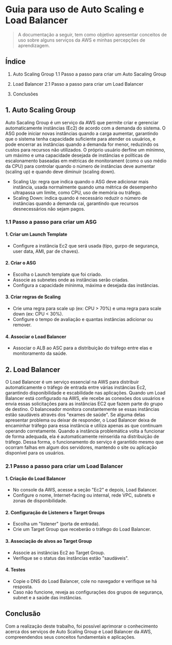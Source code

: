 # Guia para uso de Auto Scaling e Load Balancer

> A documentação a seguir, tem como objetivo apresentar conceitos de uso sobre alguns serviços da AWS e minhas percepções de aprendizagem.




## Índice 

1. Auto Scaling Group
   1.1 Passo a passo para criar um Auto Sacaling Group

2. Load Balancer
   2.1 Passo a passo para criar um Load Balancer

3. Conclusões




## 1. Auto Scaling Group 

 Auto Sacaling Group é um serviço da AWS que permite criar e gerenciar automaticamente instâncias (Ec2) de acordo com a demanda do sistema. O ASG pode iniciar novas instâncias quando a carga aumentar, garantindo que o sistema tenha capacidade suficiente para atender os usuários, e pode encerrar as instâncias quando a demanda for menor, reduzindo os custos para recursos não utilizados.
 O próprio usuário derfine um mínimno, um máximo e uma capacidade desejada de instâncias e políticas de escalonamento baseadas em métricas de monitorament (como o uso médio da CPU) para controlar quando o número de instâncias deve aumentar (scaling up) e quando deve diminuir (scaling down).

 * Scaling Up: regra que indica quando o ASG deve adicionar mais instância, usada normalmente quando uma métrica de desempenho ultrapassa um limite, como CPU, uso de memória ou tráfego.
 * Scaling Down: indica quando é necessário reduzir o número de instâncias quando a demanda cai, garantindo que recursos desnecessários não sejam pagos.

### 1.1 Passo a passo para criar um ASG

#### 1. Criar um Launch Template 

* Configure a instância Ec2 que será usada (tipo, gurpo de segurança, user data, AMI, par de chaves).


#### 2. Criar o ASG 

* Escolha o Launch template que foi criado.
* Associe as subnetes onde as instâncias serão criadas.
* Configura a capacidade míninma, máxima e desejada das instâncias.

#### 3. Criar regras de Scaling

* Crie uma regra para scale up (ex: CPU > 70%) e uma regra para scale down (ex: CPU < 30%).
* Configure o tempo de avaliação e quantas instâncias adicionar ou remover.

#### 4. Associar o Load Balancer

* Associar o ALB ao ASC para a distribuição do tráfego entre elas e monitoramento da saúde.
  


## 2. Load Balancer

 O Load Balancer é um serviço essencial na AWS para distribuir automaticamente o tráfego de entrada entre várias instâncias Ec2, garantindo disponibilidade e escabilidade nas aplicações. Quando um Load Balancer está configurado na AWS, ele recebe as conexões dos usuários e envia essas solicitações para as instâncias EC2 que fazem parte do grupo de destino. O balanceador monitora constantemente se essas instâncias estão saudáveis através dos "exames de saúde". Se alguma delas apresentar problema ou deixar de responder, o Load Balancer deixa de encaminhar tráfego para essa instância e utiliza apenas as que continuam operando corretamente. Quando a instância problemática volta a funcionar de forma adequada, ela é automaticamente reinserida na distribuição de tráfego. Dessa forma, o funcionamento do serviço é garantido mesmo que ocorram falhas em algum dos servidores, mantendo o site ou aplicação disponível para os usuários.


 ### 2.1 Passo a passo para criar um Load Balancer

 #### 1. Criação do Load Balancer

 * No console da AWS, acesse a seção "Ec2" e depois, Load Balancer.
 * Configure o nome, Internet-facing ou internal, rede VPC, subnets e zonas de disponibilidade.
 
 #### 2. Configuração de Listeners e Target Groups

 * Escolha um "listener" (porta de entrada).
 * Crie um Target Group que receberão o tráfego do Load Balancer.


 #### 3. Associação de alvos ao Target Group 

 * Associe as instâncias Ec2 ao Target Group.
 * Verifique se o status das instãncias estão "saudáveis".

 #### 4. Testes

 * Copie o DNS do Load Balancer, cole no navegador e verifique se há resposta.
 * Caso não funcione, reveja as configurações dos grupos de segurança, subnet e a saúde das instâncias.




## Conclusão

Com a realização deste trabalho, foi possível aprimorar o conhecimento acerca dos serviços de Auto Scaling Group e Load Balancer da AWS, compreendendos seus conceitos fundamentais e aplicações.
 



  


  
